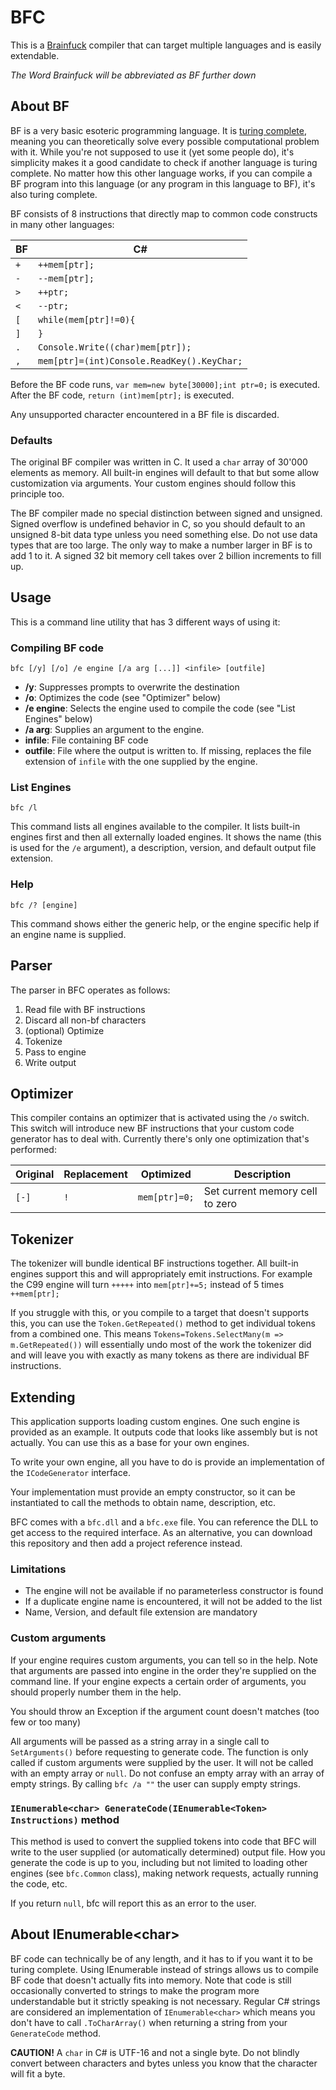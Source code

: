 
# BFC

This is a [Brainfuck](https://en.wikipedia.org/wiki/Brainfuck) compiler that can target multiple languages and is easily extendable.

*The Word Brainfuck will be abbreviated as BF further down*

## About BF

BF is a very basic esoteric programming language.
It is [turing complete](https://en.wikipedia.org/wiki/Turing_completeness), meaning you can theoretically solve every possible computational problem with it. While you're not supposed to use it (yet some people do), it's simplicity makes it a good candidate to check if another language is turing complete.
No matter how this other language works, if you can compile a BF program into this language (or any program in this language to BF), it's also turing complete.

BF consists of 8 instructions that directly map to common code constructs in many other languages:

| BF | C# |
| -- | -- |
| `+` | `++mem[ptr];` |
| `-` | `--mem[ptr];` |
| `>` | `++ptr;` |
| `<` | `--ptr;` |
| `[` | `while(mem[ptr]!=0){` |
| `]` | `}` |
| `.` | `Console.Write((char)mem[ptr]);` |
| `,` | `mem[ptr]=(int)Console.ReadKey().KeyChar;` |

Before the BF code runs, `var mem=new byte[30000];int ptr=0;` is executed.
After the BF code, `return (int)mem[ptr];` is executed.

Any unsupported character encountered in a BF file is discarded.

### Defaults

The original BF compiler was written in C. It used a `char` array of 30'000 elements as memory. All built-in engines will default to that but some allow customization via arguments. Your custom engines should follow this principle too.

The BF compiler made no special distinction between signed and unsigned.
Signed overflow is undefined behavior in C, so you should default to an unsigned 8-bit data type unless you need something else.
Do not use data types that are too large.
The only way to make a number larger in BF is to add 1 to it. A signed 32 bit memory cell takes over 2 billion increments to fill up.

## Usage

This is a command line utility that has 3 different ways of using it:

### Compiling BF code

    bfc [/y] [/o] /e engine [/a arg [...]] <infile> [outfile]

- **/y**: Suppresses prompts to overwrite the destination
- **/o**: Optimizes the code (see "Optimizer"  below)
- **/e engine**: Selects the engine used to compile the code (see "List Engines" below)
- **/a arg**: Supplies an argument to the engine.
- **infile**: File containing BF code
- **outfile**: File where the output is written to. If missing, replaces the file extension of `infile` with the one supplied by the engine.

### List Engines

    bfc /l

This command lists all engines available to the compiler.
It lists built-in engines first and then all externally loaded engines.
It shows the name (this is used for the `/e` argument), a description, version, and default output file extension.

### Help

    bfc /? [engine]

This command shows either the generic help, or the engine specific help if an engine name is supplied.

## Parser

The parser in BFC operates as follows:

1. Read file with BF instructions
2. Discard all non-bf characters
3. (optional) Optimize
4. Tokenize
5. Pass to engine
6. Write output

## Optimizer

This compiler contains an optimizer that is activated using the `/o` switch.
This switch will introduce new BF instructions that your custom code generator has to deal with. Currently there's only one optimization that's performed:

| Original | Replacement | Optimized | Description |
|--|--|--|--|
| `[-]` | `!` | `mem[ptr]=0;` | Set current memory cell to zero |

## Tokenizer

The tokenizer will bundle identical BF instructions together.
All built-in engines support this and will appropriately emit instructions.
For example the C99 engine will turn `+++++` into `mem[ptr]+=5;` instead of 5 times `++mem[ptr];`

If you struggle with this, or you compile to a target that doesn't supports this,
you can use the `Token.GetRepeated()` method to get individual tokens from a combined one. This means `Tokens=Tokens.SelectMany(m => m.GetRepeated())` will essentially undo most of the work the tokenizer did and will leave you with exactly as many tokens as there are individual BF instructions.

## Extending

This application supports loading custom engines.
One such engine is provided as an example. It outputs code that looks like assembly but is not actually. You can use this as a base for your own engines.

To write your own engine, all you have to do is provide an implementation of the `ICodeGenerator` interface.

Your implementation must provide an empty constructor, so it can be instantiated to call the methods to obtain name, description, etc.

BFC comes with a `bfc.dll` and a `bfc.exe` file. You can reference the DLL to get access to the required interface. As an alternative, you can download this repository and then add a project reference instead.

### Limitations

- The engine will not be available if no parameterless constructor is found
- If a duplicate engine name is encountered, it will not be added to the list
- Name, Version, and default file extension are mandatory

### Custom arguments

If your engine requires custom arguments, you can tell so in the help.
Note that arguments are passed into engine in the order they're supplied on the command line. If your engine expects a certain order of arguments, you should properly number them in the help.

You should throw an Exception if the argument count doesn't matches (too few or too many)

All arguments will be passed as a string array in a single call to `SetArguments()` before requesting to generate code. The function is only called if custom arguments were supplied by the user. It will not be called with an empty array or `null`. Do not confuse an empty array with an array of empty strings. By calling `bfc /a ""` the user can supply empty strings.

### `IEnumerable<char> GenerateCode(IEnumerable<Token> Instructions)` method

This method is used to convert the supplied tokens into code that BFC will write to the user supplied (or automatically determined) output file.
How you generate the code is up to you, including but not limited to loading other engines (see `bfc.Common` class), making network requests, actually running the code, etc.

If you return `null`, bfc will report this as an error to the user.

## About IEnumerable\<char\>

BF code can technically be of any length, and it has to if you want it to be turing complete. Using IEnumerable instead of strings allows us to compile BF code that doesn't actually fits into memory.
Note that code is still occasionally converted to strings to make the program more understandable but it strictly speaking is not necessary. Regular C# strings are considered an implementation of `IEnumerable<char>` which means you don't have to call `.ToCharArray()` when returning a string from your `GenerateCode` method.

**CAUTION!** A `char` in C# is UTF-16 and not a single byte. Do not blindly convert between characters and bytes unless you know that the character will fit a byte.
